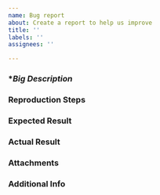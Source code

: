 ```yaml
---
name: Bug report
about: Create a report to help us improve
title: ''
labels: ''
assignees: ''

---
```


### **Big Description*

### **Reproduction Steps**

### **Expected Result**

### **Actual Result**

### **Attachments**

### **Additional Info**
